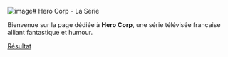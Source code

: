 ![image](https://github.com/Maissane-abd/HeroCorp/assets/145986616/3f20b231-4513-40c2-9192-a656d6e14825)# Hero Corp - La Série

Bienvenue sur la page dédiée à **Hero Corp**, une série télévisée française alliant fantastique et humour.

[Résultat](https://github.com/Maissane-abd/HeroCorp/assets/145986616/606584b4-a16c-4e0d-9460-032ad8bac0fc)
